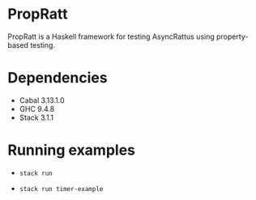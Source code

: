 # PropRatt

PropRatt is a Haskell framework for testing AsyncRattus using property-based testing.

# Dependencies

- Cabal 3.13.1.0
- GHC 9.4.8
- Stack 3.1.1

# Running examples

- `stack run`


- `stack run timer-example`